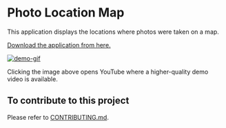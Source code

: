 # Photo Location Map

This application displays the locations where photos were taken on a map.

[Download the application from here.](https://tomoyukiaota.github.io/photo-location-map/)

[![demo-gif]][demo-youtube]

[demo-gif]: ./docs/docs-resources/PhotoLocationMapDemo_ResizedForGitHub.gif
[demo-youtube]: https://youtu.be/n7hv_h1llKo "Clicking this image opens YouTube where a higher-quality demo video is available."

Clicking the image above opens YouTube where a higher-quality demo video is available.


## To contribute to this project

Please refer to [CONTRIBUTING.md](./docs/CONTRIBUTING.md).
